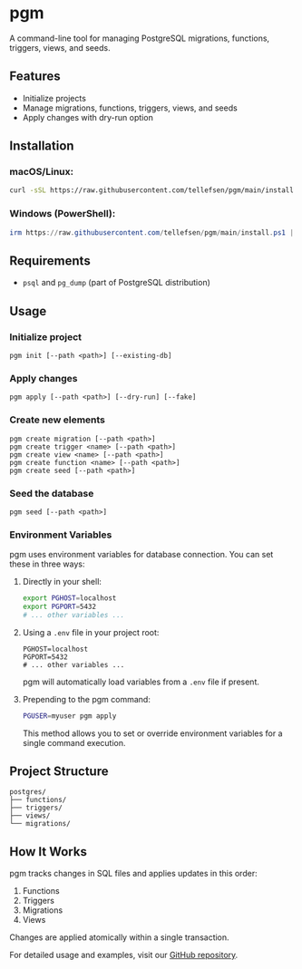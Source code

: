 # pgm

A command-line tool for managing PostgreSQL migrations, functions, triggers, views, and seeds.

## Features

- Initialize projects
- Manage migrations, functions, triggers, views, and seeds
- Apply changes with dry-run option

## Installation

### macOS/Linux:
```bash
curl -sSL https://raw.githubusercontent.com/tellefsen/pgm/main/install.sh | bash
```

### Windows (PowerShell):
```powershell
irm https://raw.githubusercontent.com/tellefsen/pgm/main/install.ps1 | iex
```

## Requirements

- `psql` and `pg_dump` (part of PostgreSQL distribution)

## Usage

### Initialize project
```
pgm init [--path <path>] [--existing-db]
```

### Apply changes
```
pgm apply [--path <path>] [--dry-run] [--fake]
```

### Create new elements
```
pgm create migration [--path <path>]
pgm create trigger <name> [--path <path>]
pgm create view <name> [--path <path>]
pgm create function <name> [--path <path>]
pgm create seed [--path <path>]
```

### Seed the database
```
pgm seed [--path <path>]
```

### Environment Variables

pgm uses environment variables for database connection. You can set these in three ways:

1. Directly in your shell:
   ```bash
   export PGHOST=localhost
   export PGPORT=5432
   # ... other variables ...
   ```

2. Using a `.env` file in your project root:
   ```
   PGHOST=localhost
   PGPORT=5432
   # ... other variables ...
   ```

   pgm will automatically load variables from a `.env` file if present.

3. Prepending to the pgm command:
   ```bash
   PGUSER=myuser pgm apply
   ```

   This method allows you to set or override environment variables for a single command execution.

## Project Structure
```
postgres/
├── functions/
├── triggers/
├── views/
└── migrations/
```

## How It Works

pgm tracks changes in SQL files and applies updates in this order:
1. Functions
2. Triggers
3. Migrations
4. Views

Changes are applied atomically within a single transaction.

For detailed usage and examples, visit our [GitHub repository](https://github.com/tellefsen/pgm).

